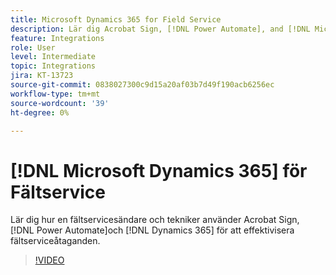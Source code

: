 ```yaml
---
title: Microsoft Dynamics 365 for Field Service
description: Lär dig Acrobat Sign, [!DNL Power Automate], and [!DNL Microsoft Dynamics 365] för Fältservice används för att effektivisera kundengagemang på plats
feature: Integrations
role: User
level: Intermediate
topic: Integrations
jira: KT-13723
source-git-commit: 0838027300c9d15a20af03b7d49f190acb6256ec
workflow-type: tm+mt
source-wordcount: '39'
ht-degree: 0%

---
```


# [!DNL Microsoft Dynamics 365] för Fältservice

Lär dig hur en fältservicesändare och tekniker använder Acrobat Sign, [!DNL Power Automate]och [!DNL Dynamics 365] för att effektivisera fältserviceåtaganden.

>[!VIDEO](https://video.tv.adobe.com/v/3423205?quality=12&learn=on&hidetitle=true)
